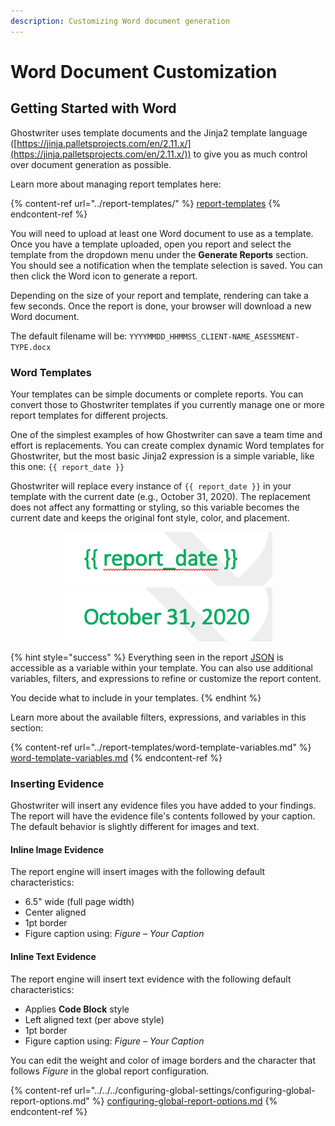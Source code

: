 ```yaml
---
description: Customizing Word document generation
---
```


# Word Document Customization

## Getting Started with Word

Ghostwriter uses template documents and the Jinja2 template language ([https://jinja.palletsprojects.com/en/2.11.x/](https://jinja.palletsprojects.com/en/2.11.x/)) to give you as much control over document generation as possible.

Learn more about managing report templates here:

{% content-ref url="../report-templates/" %}
[report-templates](../report-templates/)
{% endcontent-ref %}

You will need to upload at least one Word document to use as a template. Once you have a template uploaded, open you report and select the template from the dropdown menu under the **Generate Reports** section. You should see a notification when the template selection is saved. You can then click the Word icon to generate a report.

Depending on the size of your report and template, rendering can take a few seconds. Once the report is done, your browser will download a new Word document.

The default filename will be: `YYYYMMDD_HHMMSS_CLIENT-NAME_ASESSMENT-TYPE.docx`

### Word Templates

Your templates can be simple documents or complete reports. You can convert those to Ghostwriter templates if you currently manage one or more report templates for different projects.

One of the simplest examples of how Ghostwriter can save a team time and effort is replacements. You can create complex dynamic Word templates for Ghostwriter, but the most basic Jinja2 expression is a simple variable, like this one: `{{ report_date }}`

Ghostwriter will replace every instance of `{{ report_date }}` in your template with the current date (e.g., October 31, 2020). The replacement does not affect any formatting or styling, so this variable becomes the current date and keeps the original font style, color, and placement.

<div align="center">

<img src="../../../.gitbook/assets/image (7) (1).png" alt="">

</div>

<div align="center">

<img src="../../../.gitbook/assets/image (17) (1).png" alt="">

</div>

{% hint style="success" %}
Everything seen in the report [JSON](./#json) is accessible as a variable within your template. You can also use additional variables, filters, and expressions to refine or customize the report content.

You decide what to include in your templates.
{% endhint %}

Learn more about the available filters, expressions, and variables in this section:

{% content-ref url="../report-templates/word-template-variables.md" %}
[word-template-variables.md](../report-templates/word-template-variables.md)
{% endcontent-ref %}

### Inserting Evidence

Ghostwriter will insert any evidence files you have added to your findings. The report will have the evidence file's contents followed by your caption. The default behavior is slightly different for images and text.

#### Inline Image Evidence

The report engine will insert images with the following default characteristics:

* 6.5" wide (full page width)
* Center aligned
* 1pt border
* Figure caption using: _Figure – Your Caption_

#### Inline Text Evidence

The report engine will insert text evidence with the following default characteristics:

* Applies **Code Block** style
* Left aligned text (per above style)
* 1pt border
* Figure caption using: _Figure – Your Caption_

You can edit the weight and color of image borders and the character that follows _Figure_ in the global report configuration.

{% content-ref url="../../../configuring-global-settings/configuring-global-report-options.md" %}
[configuring-global-report-options.md](../../../configuring-global-settings/configuring-global-report-options.md)
{% endcontent-ref %}

